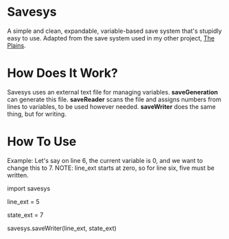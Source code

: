# Savesys
A simple and clean, expandable, variable-based save system that's stupidly easy to use.
Adapted from the save system used in my other project, [The Plains](https://github.com/draumaz/plains).

# How Does It Work?
Savesys uses an external text file for managing variables. **saveGeneration** can generate this file. **saveReader** scans the file and assigns numbers from lines to variables, to be used however needed. **saveWriter** does the same thing, but for writing.

# How To Use
Example: Let's say on line 6, the current variable is 0, and we want to change this to 7.
NOTE: line_ext starts at zero, so for line six, five must be written.

import savesys

line_ext = 5

state_ext = 7

savesys.saveWriter(line_ext, state_ext)
